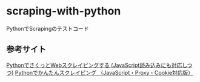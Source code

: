 # scraping-with-python

PythonでScrapingのテストコード

## 参考サイト

[PythonでさくっとWebスクレイピングする (JavaScript読み込みにも対応しつつ)](http://qiita.com/beatinaniwa/items/72b777e23ef2390e13f8) 
[Pythonでかんたんスクレイピング （JavaScript・Proxy・Cookie対応版）](http://qiita.com/_akisato/items/2daafdbc3de544cf6c92)
